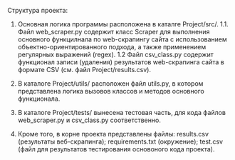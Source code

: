Структура проекта:
1. Основная логика программы расположена в каталге Project/src/.
   1.1. Файл web_scraper.py содержит класс Scraper для выполнения основного функцилнала по web-скрапингу сайта с использованием объектно-ориентированного подхода, а
   также применением регулярных выражений (regex).
   1.2 Файл csv_class.py содержит функционал записи (удаления) результатов web-скрапинга сайта в формате CSV (см. файл Project/results.csv).

2. В каталоге Project/utils/ расположен файл utils.py, в котором представлена логика вызовов классов и методов основного функционала.
3. В каталоге Project/tests/ вынесена тестовая часть, для кода файлов web_scraper.py и csv_class.py соответственно.
4. Кроме того, в корне проекта представлены файлы:
   results.csv (результаты веб-скрапинга);
   requirements.txt (окружение);
   test.csv (файл для результатов тестирования основоного кода проекта).


